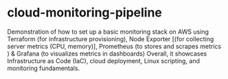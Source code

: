 # cloud-monitoring-pipeline
Demonstration of how to set up a basic monitoring stack on AWS using Terraform (for infrastructure provisioning), Node Exporter [(for collecting server metrics (CPU, memory)], Prometheus (to stores and scrapes metrics ) & Grafana (to visualizes metrics in dashboards)
Overall, it showcases Infrastructure as Code (IaC), cloud deployment, Linux scripting, and monitoring fundamentals.


